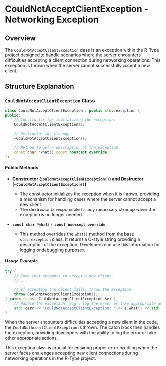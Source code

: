 # CouldNotAcceptClientException - Networking Exception

## Overview

The `CouldNotAcceptClientException` class is an exception within the R-Type project designed to handle scenarios where the server encounters difficulties accepting a client connection during networking operations. This exception is thrown when the server cannot successfully accept a new client.

## Structure Explanation

### `CouldNotAcceptClientException` Class

```cpp
class CouldNotAcceptClientException : public std::exception {
public:
    // Constructor for initializing the exception.
    CouldNotAcceptClientException();
    
    // Destructor for cleanup.
    ~CouldNotAcceptClientException();

    // Method to get a description of the exception.
    const char *what() const noexcept override;
};
```

#### Public Methods

- **Constructor (`CouldNotAcceptClientException()`) and Destructor (`~CouldNotAcceptClientException()`)**
  - The constructor initializes the exception when it is thrown, providing a mechanism for handling cases where the server cannot accept a new client.
  - The destructor is responsible for any necessary cleanup when the exception is no longer needed.

- **`const char *what() const noexcept override`**
  - This method overrides the `what()` method from the base `std::exception` class. It returns a C-style string providing a description of the exception. Developers can use this information for logging or debugging purposes.

#### Usage Example

```cpp
try {
    // Code that attempts to accept a new client.
    // ...

    // If accepting the client fails, throw the exception.
    throw CouldNotAcceptClientException();
} catch (const CouldNotAcceptClientException &e) {
    // Handle the exception, e.g., log the error or take appropriate action.
    std::cerr << "CouldNotAcceptClientException: " << e.what() << std::endl;
}
```

When the server encounters difficulties accepting a new client in the code, the `CouldNotAcceptClientException` is thrown. The catch block then handles the exception, providing developers with the ability to log the error or take other appropriate actions.

This exception class is crucial for ensuring proper error handling when the server faces challenges accepting new client connections during networking operations in the R-Type project.
